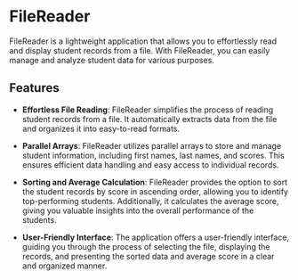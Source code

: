 # FileReader

FileReader is a lightweight application that allows you to effortlessly read and display student records from a file. With FileReader, you can easily manage and analyze student data for various purposes.

## Features

- **Effortless File Reading**: FileReader simplifies the process of reading student records from a file. It automatically extracts data from the file and organizes it into easy-to-read formats.

- **Parallel Arrays**: FileReader utilizes parallel arrays to store and manage student information, including first names, last names, and scores. This ensures efficient data handling and easy access to individual records.

- **Sorting and Average Calculation**: FileReader provides the option to sort the student records by score in ascending order, allowing you to identify top-performing students. Additionally, it calculates the average score, giving you valuable insights into the overall performance of the students.

- **User-Friendly Interface**: The application offers a user-friendly interface, guiding you through the process of selecting the file, displaying the records, and presenting the sorted data and average score in a clear and organized manner.
